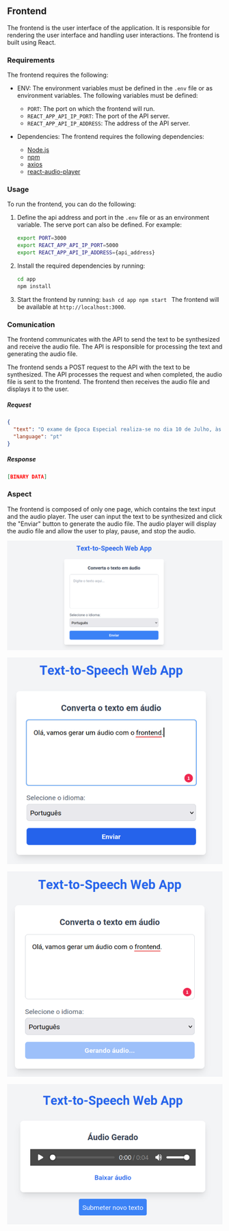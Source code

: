 ## Frontend

The frontend is the user interface of the application. It is responsible for rendering the user interface and handling user interactions. The frontend is built using React.

### Requirements

The frontend requires the following:

- ENV: The environment variables must be defined in the `.env` file or as environment variables. The following variables must be defined:

  - `PORT`: The port on which the frontend will run.
  - `REACT_APP_API_IP_PORT`: The port of the API server.
  - `REACT_APP_API_IP_ADDRESS`: The address of the API server.

- Dependencies: The frontend requires the following dependencies:
  - [Node.js](https://nodejs.org/en/)
  - [npm](https://www.npmjs.com/get-npm)
  - [axios](https://www.npmjs.com/package/axios)
  - [react-audio-player](https://www.npmjs.com/package/react-audio-player)

### Usage

To run the frontend, you can do the following:

1. Define the api address and port in the `.env` file or as an environment variable. The serve port can also be defined. For example:
   ```bash
   export PORT=3000
   export REACT_APP_API_IP_PORT=5000
   export REACT_APP_API_IP_ADDRESS={api_address}
   ```
2. Install the required dependencies by running:
   ```bash
   cd app
   npm install
   ```
3. Start the frontend by running:
   `bash
    cd app
    npm start
    `
   The frontend will be available at `http://localhost:3000`.

### Comunication

The frontend communicates with the API to send the text to be synthesized and receive the audio file. The API is responsible for processing the text and generating the audio file.

The frontend sends a POST request to the API with the text to be synthesized. The API processes the request and when completed, the audio file is sent to the frontend. The frontend then receives the audio file and displays it to the user.

##### Request

```json
{
  "text": "O exame de Época Especial realiza-se no dia 10 de Julho, às 9:00, na sala Ed.2 1.03.",
  "language": "pt"
}
```

##### Response

```json
[BINARY DATA]
```

### Aspect

The frontend is composed of only one page, which contains the text input and the audio player. The user can input the text to be synthesized and click the "Enviar" button to generate the audio file. The audio player will display the audio file and allow the user to play, pause, and stop the audio.

![Frontend](../images/frontend/frontend.png)

![Frontend With Text](../images/frontend/frontend_text.png)

![Frontend Waiting](../images/frontend/frontend_sent.png)

![Frontend With Audio Player](../images/frontend/frontend_audio.png)
